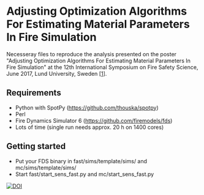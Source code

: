 # Adjusting Optimization Algorithms For Estimating Material Parameters In Fire Simulation

Necesseray files to reproduce the analysis presented on the poster "Adjusting Optimization Algorithms For Estimating Material Parameters In Fire Simulation" at the 12th International Symposium on Fire Safety Science, June 2017, Lund University, Sweden [[1](https://www.researchgate.net/publication/317548983_Adjusting_Optimization_Algorithms_for_Estimating_Material_Parameters_in_Fire_Simulation)].

## Requirements

- Python with SpotPy (https://github.com/thouska/spotpy)
- Perl
- Fire Dynamics Simulator 6 (https://github.com/firemodels/fds)
- Lots of time (single run needs approx. 20 h on 1400 cores)

## Getting started

- Put your FDS binary in fast/sims/template/sims/ and mc/sims/template/sims/ 
- Start fast/start_sens_fast.py and mc/start_sens_fast.py

[![DOI](https://zenodo.org/badge/92737878.svg)](https://zenodo.org/badge/latestdoi/92737878)

